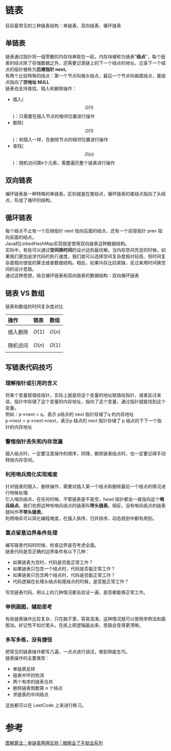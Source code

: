 # 链表
目前最常见的三种链表结构：单链表、双向链表、循环链表
## 单链表
链表通过指针将一组零散的内存块串联在一起，内存块被称为链表"**结点**"，每个链表的结点除了存储数据之外，还需要记录链上的下一个结点的地址，记录下一个结点的指针被称为**后继指针 next**。   
有两个比较特殊的结点：第一个节点叫做头结点，最后一个节点叫做尾结点，尾结点指向了**空地址 NULL**  
链表也支持查找、插入和删除操作：
* 插入($$O(1)$$)：只需要在插入节点的相邻位置进行操作
* 删除($$O(1)$$)：和插入一样，在删除节点的相邻位置进行操作
* 查找($$O(n)$$)：随机访问第k个元素，需要遍历整个链表进行操作

## 双向链表
循环链表是一种特殊的单链表。区别就是在尾结点，循环链表的尾结点指向了头结点，形成了循环的结构。
## 循环链表
每个结点不止有一个后继指针 next 指向后面的结点，还有一个前驱指针 prev 指向前面的结点。  
Java的LinkedHashMap实现就是使用双向链表这种数据结构。   
实际中，有些可以通过**空间换时间**的设计达到最优解。当内存空间充足的时候，如果我们更加追求代码的执行速度，我们就可以选择空间复杂度相对较高、但时间复杂度相对很低的算法或者数据结构。相反，如果内存比较紧缺，反过来用时间换空间的设计思路。   
通过这种思想，结合循环链表和双向链表的数据结构：双向循环链表

## 链表 VS 数组
链表和数组的时间复杂度对比  

| 操作  | 链表| 数组|
| :--- | :---- | :---- |
|插入删除|$$O(1)$$|$$O(n)$$|
|随机访问|$$O(n)$$|$$O(1)$$|

## 写链表代码技巧
### 理解指针或引用的含义
将某个变量赋值给指针，实际上就是将这个变量的地址赋值给指针，或者反过来说，指针中存储了这个变量的内存地址，指向了这个变量，通过指针就能找到这个变量。   
例如：p->next = q，表示 p结点的 next 指针存储了q 的内存地址   
p->next = p->next->next，表示p 结点的 next 指针存储了 p 结点的下下一个指针的内存地址

### 警惕指针丢失和内存泄漏
插入结点时，一定要注意操作的顺序，同理，删除链表结点时，也一定要记得手动释放内存空间。

### 利用哨兵简化实现难度
针对链表的插入、删除操作，需要对插入第一个结点和删除最后一个结点的情况进行特殊处理.   
引入哨兵结点，在任何时候，不管链表是不是空，head 指针都会一直指向这个**哨兵结点**。我们也把这种有哨兵结点的链表叫**带头链表**。相反，没有哨兵结点的链表就叫作**不带头链表**。  
利用哨兵可以简化编程难度，在插入排序，归并排序，动态规划中都有用到。

### 重点留意边界条件处理
编写链表代码的时候，检查边界是否考虑全面。   
链表代码是否正确的边界条件有以下几种：
* 如果链表为空时，代码是否能正常工作？
* 如果链表只包含一个结点时，代码是否能正常工作？
* 如果链表只包含两个结点时，代码是否能正常工作？
* 代码逻辑在处理头结点和尾结点的时候，是否能正常工作？

写完链表代码，把以上的几种情况都去验证一遍，是否都能够正常工作。
### 举例画图，辅助思考
有些链表操作比较复杂，只在脑子里，容易混淆，这种情况就可以使用举例法和画图法。好记性不如烂笔头，在纸上把逻辑画出来，思路会变得更清晰。

### 多写多练，没有捷径
把常见的链表操作都写几遍，一点点进行调试，做到熟能生巧。  
链表操作的主要类型：
* 单链表反转
* 链表中环的检测
* 两个有序的链表合并
* 删除链表倒数第 n 个结点
* 求链表的中间结点

这些都可以在 LeetCode 上来进行练习。



# 参考
[图解算法：单链表两两反转 | 眼睛会了手就会系列](https://juejin.im/post/5da94f6d6fb9a04df10e6ecd)